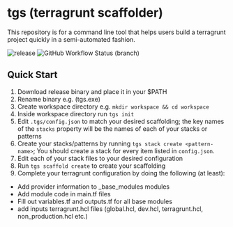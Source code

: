 # tgs (terragrunt scaffolder)

This repository is for a command line tool that helps users build a terragrunt project quickly in a semi-automated fashion.

![release](https://img.shields.io/github/v/release/ExelonOrg/tgs)  ![GitHub Workflow Status (branch)](https://img.shields.io/github/workflow/status/ExelonOrg/tgs/Go/main)


## Quick Start

1. Download release binary and place it in your $PATH
2. Rename binary e.g. (tgs.exe)
3. Create workspace directory e.g. ```mkdir workspace && cd workspace```
4. Inside workspace directory run ```tgs init```
5. Edit ```.tgs/config.json``` to match your desired scaffolding; the key names of the ```stacks``` property will be the names of each of your stacks or patterns
6. Create your stacks/patterns by running ```tgs stack create <pattern-name>```; You should create a stack for every item listed in ```config.json```.
7. Edit each of your stack files to your desired configuration
8. Run ```tgs scaffold create``` to create your scaffolding
9. Complete your terragrunt configuration by doing the following (at least):
  - Add provider information to _base_modules modules
  - Add module code in main.tf files
  - Fill out variables.tf and outputs.tf for all base modules
  - add inputs terragrunt.hcl files (global.hcl, dev.hcl, terragrunt.hcl, non_production.hcl etc.)
